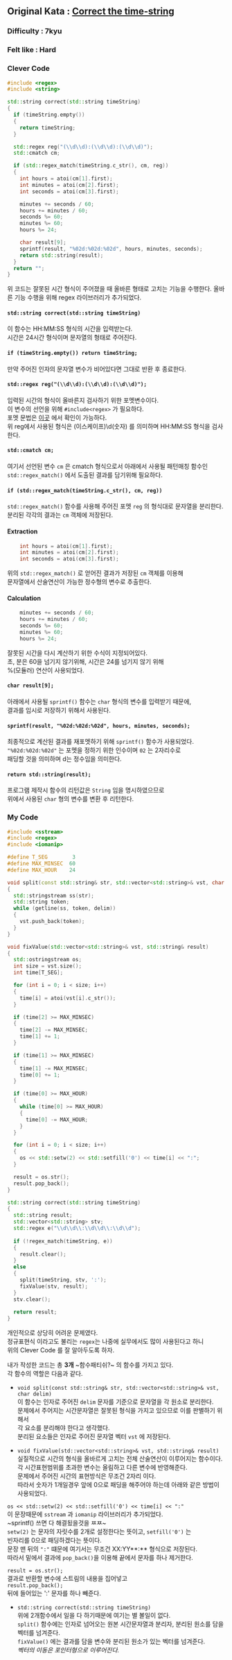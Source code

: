 ## Original Kata : [Correct the time-string](https://www.codewars.com/kata/correct-the-time-string/cpp)  

### Difficulty : 7kyu
### Felt like : Hard

### Clever Code  
``` C++
#include <regex>
#include <string>

std::string correct(std::string timeString)
{ 
  if (timeString.empty())
  {
    return timeString;
  }

  std::regex reg("(\\d\\d):(\\d\\d):(\\d\\d)");
  std::cmatch cm;

  if (std::regex_match(timeString.c_str(), cm, reg)) 
  {
    int hours = atoi(cm[1].first);
    int minutes = atoi(cm[2].first);
    int seconds = atoi(cm[3].first);

    minutes += seconds / 60;
    hours += minutes / 60;
    seconds %= 60;
    minutes %= 60;
    hours %= 24; 

    char result[9];    
    sprintf(result, "%02d:%02d:%02d", hours, minutes, seconds);
    return std::string(result);
  }
  return "";
}
```
   
위 코드는 잘못된 시간 형식이 주어졌을 때 올바른 형태로 고치는 기능을 수행한다. 
올바른 기능 수행을 위해 regex 라이브러리가 추가되었다.   

#### `std::string correct(std::string timeString)`  
이 함수는 HH:MM:SS 형식의 시간을 입력받는다.  
시간은 24시간 형식이며 문자열의 형태로 주어진다.  

#### `if (timeString.empty()) return timeString;`  
만약 주어진 인자의 문자열 변수가 비어있다면 그대로 반환 후 종료한다.  

#### `std::regex reg("(\\d\\d):(\\d\\d):(\\d\\d)");`  
입력된 시간의 형식이 올바른지 검사하기 위한 포멧변수이다.  
이 변수의 선언을 위해 `#include<regex>` 가 필요하다.  
포멧 문법은 [이곳](https://en.wikipedia.org/wiki/Regular_expression#Syntax) 에서 확인이 가능하다.  
위 reg에서 사용된 형식은 \(이스케이프)\d(숫자) 를 의미하며 HH:MM:SS 형식을 검사한다.  

#### `std::cmatch cm;`  
여기서 선언된 변수 `cm` 은 cmatch 형식으로서 아래에서 사용될 패턴매칭 함수인  
`std::regex_match()` 에서 도출된 결과를 담기위해 필요하다.  

#### `if (std::regex_match(timeString.c_str(), cm, reg))`  
`std::regex_match()` 함수를 사용해 주어진 포멧 `reg` 의 형식대로 문자열을 분리한다.  
분리된 각각의 결과는 `cm` 객체에 저장된다.  

#### Extraction  
``` C++
    int hours = atoi(cm[1].first);
    int minutes = atoi(cm[2].first);
    int seconds = atoi(cm[3].first);
```
위의 `std::regex_match()` 로 얻어진 결과가 저장된 `cm` 객체를 이용해  
문자열에서 산술연산이 가능한 정수형의 변수로 추출한다.  

#### Calculation  
``` C++
    minutes += seconds / 60;
    hours += minutes / 60;
    seconds %= 60;
    minutes %= 60;
    hours %= 24; 
```
잘못된 시간을 다시 계산하기 위한 수식이 지정되어있다.  
초, 분은 60을 넘기지 않기위해, 시간은 24를 넘기지 않기 위해  
%(모듈러) 연산이 사용되었다.  

#### `char result[9];`  
아래에서 사용될 `sprintf()` 함수는 `char` 형식의 변수를 입력받기 때문에,  
결과를 임시로 저장하기 위해서 사용된다.  

#### `sprintf(result, "%02d:%02d:%02d", hours, minutes, seconds);`
최종적으로 계산된 결과를 재포멧하기 위해 `sprintf()` 함수가 사용되었다.  
`"%02d:%02d:%02d"` 는 포멧을 정하기 위한 인수이며 `02` 는 2자리수로  
패딩할 것을 의미하며 d는 정수임을 의미한다.  

#### `return std::string(result);`  
프로그램 제작시 함수의 리턴값은 `String` 임을 명시하였으므로  
위에서 사용된 `char` 형의 변수를 변환 후 리턴한다.  

### My Code
``` C++
#include <sstream>
#include <regex>
#include <iomanip>

#define T_SEG        3
#define MAX_MINSEC  60
#define MAX_HOUR    24

void split(const std::string& str, std::vector<std::string>& vst, char delim)
{
  std::stringstream ss(str);
  std::string token;
  while (getline(ss, token, delim))
  {
    vst.push_back(token);
  }
}

void fixValue(std::vector<std::string>& vst, std::string& result)
{
  std::ostringstream os;
  int size = vst.size();
  int time[T_SEG];

  for (int i = 0; i < size; i++)
  {
    time[i] = atoi(vst[i].c_str());
  }

  if (time[2] >= MAX_MINSEC)
  {
    time[2] -= MAX_MINSEC;
    time[1] += 1;
  }

  if (time[1] >= MAX_MINSEC)
  {
    time[1] -= MAX_MINSEC;
    time[0] += 1;
  }

  if (time[0] >= MAX_HOUR)
  {
    while (time[0] >= MAX_HOUR)
    {
      time[0] -= MAX_HOUR;
    }
  }

  for (int i = 0; i < size; i++)
  {
    os << std::setw(2) << std::setfill('0') << time[i] << ":";
  }

  result = os.str();
  result.pop_back();
}

std::string correct(std::string timeString)
{ 
  std::string result;
  std::vector<std::string> stv;
  std::regex e("\\d\\d\\:\\d\\d\\:\\d\\d");
    
  if (!regex_match(timeString, e))
  {
    result.clear();
  }
  else
  {
    split(timeString, stv, ':');
    fixValue(stv, result);
  }
  stv.clear();
    
  return result;
}
```

개인적으로 상당히 어려운 문제였다.  
정규표현식 이라고도 불리는 `regex`는 나중에 실무에서도 많이 사용된다고 하니   
위의 Clever Code 를 잘 알아두도록 하자.  

내가 작성한 코드는 총 **3개** ~함수패티쉬?~ 의 함수를 가지고 있다.  
각 함수의 역할은 다음과 같다.  

- `void split(const std::string& str, std::vector<std::string>& vst, char delim)`  
이 함수는 인자로 주어진 `delim` 문자를 기준으로 문자열을 각 원소로 분리한다.  
문제에서 주어지는 시간문자열은 잘못된 형식을 가지고 있으므로 이를 판별하기 위해서  
각 요소를 분리해야 한다고 생각했다.  
분리된 요소들은 인자로 주어진 문자열 벡터 `vst` 에 저장된다.  

- `void fixValue(std::vector<std::string>& vst, std::string& result)`  
실질적으로 시간의 형식을 올바르게 고치는 전체 산술연산이 이루어지는 함수이다.  
각 시간표현범위를 초과한 변수는 올림하고 다른 변수에 반영해준다.  
문제에서 주어진 시간의 표현방식은 무조건 2자리 이다.  
따라서 숫자가 1개일경우 앞에 0으로 패딩을 해주어야 하는데 아래와 같은 방법이 사용되었다. 

`os << std::setw(2) << std::setfill('0') << time[i] << ":"`  
이 문장때문에 `sstream` 과 `iomanip` 라이브러리가 추가되었다.  
~sprintf() 쓰면 다 해결됬을것을 ㅉㅉ~   
`setw(2)` 는 문자의 자릿수를 2개로 설정한다는 뜻이고, `setfill('0')` 는   
빈자리를 0으로 패딩하겠다는 뜻이다.  
문장 맨 뒤의 `":"` 떄문에 여기서는 무조건 XX:YY**:** 형식으로 저장된다.  
따라서 밑에서 결과에 `pop_back()`을 이용해 끝에서 문자를 하나 제거한다.  

`result = os.str();`  
결과로 반환할 변수에 스트림의 내용을 집어넣고  
`result.pop_back();`  
뒤에 들어있는 ':' 문자를 하나 빼준다.  

- `std::string correct(std::string timeString)`  
위에 2개함수에서 일을 다 하기때문에 여기는 별 볼일이 없다.  
`split()` 함수에는 인자로 넘어오는 원본 시간문자열과 분리자, 분리된 원소를 담을 벡터를 넘겨준다.  
`fixValue()` 에는 결과를 담을 변수와 분리된 원소가 있는 벡터를 넘겨준다.  
*벡터의 이동은 포인터형으로 이루어진다.*  